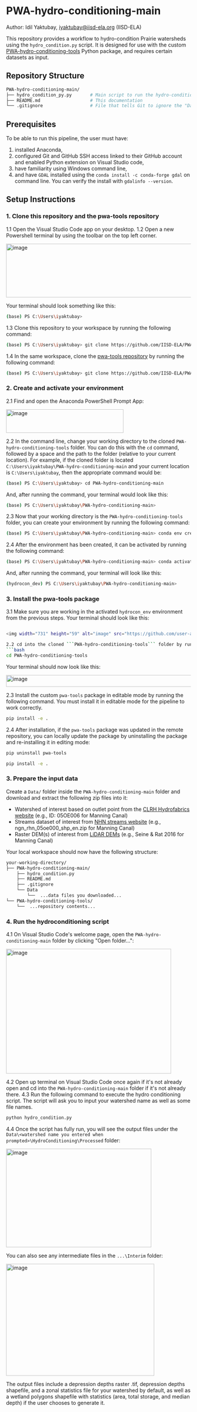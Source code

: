 # PWA-hydro-conditioning-main
Author: Idil Yaktubay, iyaktubay@iisd-ela.org (IISD-ELA)

This repository provides a workflow to hydro-condition Prairie watersheds using the ```hydro_condition.py``` script. It is designed for use with the custom [PWA-hydro-conditioning-tools](https://github.com/IISD-ELA/PWA-hydro-conditioning-tools) Python package, and requires certain datasets as input.

## Repository Structure
```bash
PWA-hydro-conditioning-main/                  
├── hydro_condition_py.py       # Main script to run the hydro-conditioning pipeline
├── README.md                   # This documentation
└── .gitignore                  # File that tells Git to ignore the "Data" folder created by the user

```

## Prerequisites
To be able to run this pipeline, the user must have: 
1) installed Anaconda,
2) configured Git and GitHub SSH access linked to their GitHub account and enabled Python extension on Visual Studio code,
3) have familiarity using Windows command line,
4) and have ```GDAL``` installed using the ```conda install -c conda-forge gdal``` on command line. You can verify the install with ```gdalinfo --version```.

## Setup Instructions
### 1. Clone this repository and the pwa-tools repository
1.1 Open the Visual Studio Code app on your desktop.
1.2 Open a new Powershell terminal by using the toolbar on the top left corner.

<img width="604" height="146" alt="image" src="https://github.com/user-attachments/assets/d3960591-8bfb-49e4-8c2c-9ad2cfa8a521" />

Your terminal should look something like this:
```bash
(base) PS C:\Users\iyaktubay>
```
1.3 Clone this repository to your workspace by running the following command:
```bash
(base) PS C:\Users\iyaktubay> git clone https://github.com/IISD-ELA/PWA-hydro-conditioning-main.git
```
1.4 In the same workspace, clone the [pwa-tools repository](https://github.com/IISD-ELA/PWA-hydro-conditioning-tools) by running the following command:
```bash
(base) PS C:\Users\iyaktubay> git clone https://github.com/IISD-ELA/PWA-hydro-conditioning-tools.git
```
### 2. Create and activate your environment
2.1 Find and open the Anaconda PowerShell Prompt App:

<img width="320" height="64" alt="image" src="https://github.com/user-attachments/assets/1b558f82-b41e-404e-a110-4684fbd97c8c" />

2.2 In the command line, change your working directory to the cloned ```PWA-hydro-conditioning-tools``` folder.
You can do this with the ```cd``` command, followed by a space and the path to the folder (relative to your current location). For example, if the cloned folder is located ```C:\Users\iyaktubay\PWA-hydro-conditioning-main``` and your current location is ```C:\Users\iyaktubay```, then the appropriate command would be:
```bash
(base) PS C:\Users\iyaktubay> cd PWA-hydro-conditioning-main
```
And, after running the command, your terminal would look like this:
```bash
(base) PS C:\Users\iyaktubay\PWA-hydro-conditioning-main>
```

2.3 Now that your working directory is the ```PWA-hydro-conditioning-tools``` folder, you can create your environment by running the following command:
```bash
(base) PS C:\Users\iyaktubay\PWA-hydro-conditioning-main> conda env create -f hydrocon_env.yml
```

2.4 After the environment has been created, it can be activated by running the following command:
```bash
(base) PS C:\Users\iyaktubay\PWA-hydro-conditioning-main> conda activate test_env
```
And, after running the command, your terminal will look like this:
```bash
(hydrocon_dev) PS C:\Users\iyaktubay\PWA-hydro-conditioning-main>
```
### 3. Install the pwa-tools package
3.1 Make sure you are working in the activated ```hydrocon_env``` environment from the previous steps. Your terminal should look like this:
```bash

<img width="731" height="59" alt="image" src="https://github.com/user-attachments/assets/9c70f1bd-080a-4ab3-a03e-f12206abf1db" />

2.2 cd into the cloned ```PWA-hydro-conditioning-tools``` folder by running the following command:
```bash
cd PWA-hydro-conditioning-tools
```
Your terminal should now look like this:

<img width="772" height="32" alt="image" src="https://github.com/user-attachments/assets/5548fec5-ae87-46fb-92e6-ed6d1065a997" />

2.3 Install the custom ```pwa-tools``` package in editable mode by running the following command. You must install it in editable mode for the pipeline to work correctly.
```bash
pip install -e .
```
2.4 After installation, if the ```pwa-tools``` package was updated in the remote repository, you can locally update the package by uninstalling the package and re-installing it in editing mode:
```bash
pip uninstall pwa-tools
```
```bash
pip install -e .
```
### 3. Prepare the input data
Create a ```Data/``` folder inside the ```PWA-hydro-conditioning-main``` folder and download and extract the following zip files into it:
- Watershed of interest based on outlet point from the [CLRH Hydrofabrics website](https://hydrology.uwaterloo.ca/CLRH/Hydrofabric.html) (e.g., ID: 05OE006 for Manning Canal)
- Streams dataset of interest from [NHN streams website](https://ftp.maps.canada.ca/pub/nrcan_rncan/vector/geobase_nhn_rhn/shp_en/) (e.g., ngn_rhn_05oe000_shp_en.zip for Manning Canal)
- Raster DEM(s) of interest from [LiDAR DEMs](https://mli.gov.mb.ca/dems/index_external_lidar.html) (e.g., Seine & Rat 2016 for Manning Canal)

Your local workspace should now have the following structure:
```bash
your-working-directory/
├── PWA-hydro-conditioning-main/
    ├── hydro_condition.py
    ├── README.md
    ├── .gitignore
    └── Data
        └──  ...data files you downloaded...
└── PWA-hydro-conditioning-tools/
    └──  ...repository contents...
```

### 4. Run the hydroconditioning script
4.1 On Visual Studio Code's welcome page, open the ```PWA-hydro-conditioning-main``` folder by clicking "Open folder...":

<img width="450" height="339" alt="image" src="https://github.com/user-attachments/assets/a307cdca-e5ce-4f85-8038-73004327e639" />

4.2 Open up terminal on Visual Studio Code once again if it's not already open and cd into the ```PWA-hydro-conditioning-main``` folder if it's not already there.
4.3 Run the following command to execute the hydro conditioning script. The script will ask you to input your watershed name as well as some file names.
```bash
python hydro_condition.py
```
4.4 Once the script has fully run, you will see the output files under the ```Data\<watershed name you entered when prompted>\HydroConditioning\Processed``` folder:

<img width="396" height="268" alt="image" src="https://github.com/user-attachments/assets/c48b59a7-3551-45eb-99a9-38567594141d" />

You can also see any intermediate files in the ```...\Interim``` folder:

<img width="404" height="304" alt="image" src="https://github.com/user-attachments/assets/37a4b00b-21c6-4825-9036-143331cf4745" />

The output files include a depression depths raster .tif, depression depths shapefile, and a zonal statistics file for your watershed by default, as well as a wetland polygons shapefile with statistics (area, total storage, and median depth) if the user chooses to generate it.




